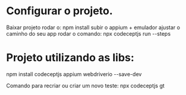 # Configurar o projeto.
Baixar projeto
rodar o: npm install
subir o appium + emulador
ajustar o caminho do seu app
rodar o comando: npx codeceptjs run --steps

# Projeto utilizando as libs:
npm install codeceptjs appium webdriverio --save-dev


Comando para recriar ou criar um novo teste: npx codeceptjs gt
